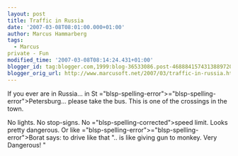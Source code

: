 ```yaml
---
layout: post
title: Traffic in Russia
date: '2007-03-08T08:01:00.000+01:00'
author: Marcus Hammarberg
tags:
  - Marcus
private - Fun
modified_time: '2007-03-08T08:14:24.431+01:00'
blogger_id: tag:blogger.com,1999:blog-36533086.post-4688841574313889720
blogger_orig_url: http://www.marcusoft.net/2007/03/traffic-in-russia.html
---
```


If you ever
are in Russia... in St <span>="blsp-spelling-error"><span>="blsp-spelling-error">Petersburg</span></span>... please take the
bus. This is one of the crossings in the town.

No lights. No stop-signs. No <span>="blsp-spelling-corrected">speed limit</span>. Looks pretty
dangerous. Or like <span>="blsp-spelling-error"><span>="blsp-spelling-error">Borat</span></span> says: to drive like that
".. is like giving gun to monkey. Very Dangerous! "






